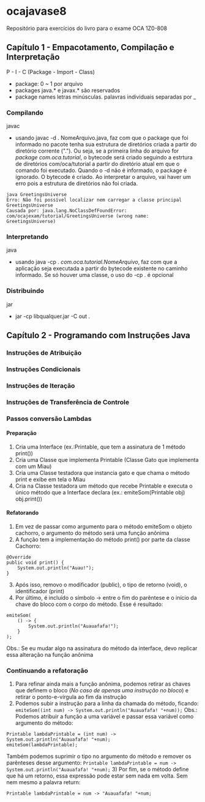 # ocajavase8
Repositório para exercícios do livro para o exame OCA 1Z0-808

## Capítulo 1 - Empacotamento, Compilação e Interpretação
P - I - C (Package - Import - Class)
- package: 0 ~ 1 por arquivo
- packages java.* e javax.* são reservados
- package names letras minúsculas. palavras individuais separadas por _

### Compilando
javac
- usando javac -d . NomeArquivo.java, faz com que o package que foi informado no pacote tenha sua estrutura de diretórios
criada a partir do diretório corrente ("."). Ou seja, se a primeira linha
do arquivo for _package com.oca.tutorial_, o bytecode será criado  seguindo
a estrtura de diretórios com/oca/tutorial a partir do diretório atual em que o comando foi executado.
Quando o -d não é informado, o package é ignorado. O bytecode é criado. Ao interpretar o arquivo, vai haver um erro
pois a estrutura de diretórios não foi criada.

```
java GreetingsUniverse 
Erro: Não foi possível localizar nem carregar a classe principal GreetingsUniverse
Causada por: java.lang.NoClassDefFoundError: com/ocajexam/tutorial/GreetingsUniverse (wrong name: GreetingsUniverse)
```

### Interpretando
java
- usando java -cp . _com.oca.tutorial.NomeArquivo_, faz com que a aplicação seja executada
a partir do bytecode existente no caminho informado.
Se só houver uma classe, o uso do -cp . é opcional

### Distribuindo
jar
- jar -cp libqualquer.jar -C out .

## Capítulo 2 - Programando com Instruções Java
### Instruções de Atribuição

### Instruções Condicionais

### Instruções de Iteração

### Instruções de Transferência de Controle

### Passos conversão Lambdas
#### Preparação
1) Cria uma Interface (ex.:Printable, que tem a assinatura de 1 método print())
2) Cria uma Classe que implementa Printable (Classe Gato que implementa com um Miau)
3) Cria uma Classe testadora que instancia gato e que chama o método print e exibe em tela o Miau
4) Cria na Classe testadora um método que recebe Printable e executa o único método que a Interface declara (ex.: emiteSom(Printable obj) obj.print())

#### Refatorando
1) Em vez de passar como argumento para o método emiteSom o objeto cachorro, o argumento do método será uma função anônima
2) A função tem a implementação do método print() por parte da classe Cachorro: 
```
@Override
public void print() {
    System.out.println("Auau!");
}
```
3) Após isso, removo o modificador (public), o tipo de retorno (void), o identificador (print)
4) Por último, é incluído o símbolo -> entre o fim do parêntese e o início da chave do bloco com o corpo do método. Esse é resultado:
```
emiteSom(
    () -> {
        System.out.println("Auauafafa!");
    }
);
```
Obs.: Se eu mudar algo na assinatura do método da interface, devo replicar essa alteração na função anônima

### Continuando a refatoração
1) Para refinar ainda mais a função anônima, podemos retirar as chaves que definem o bloco (*No caso de apenas uma instrução no bloco*) e retirar o ponto-e-vírgula ao fim da instrução
2) Podemos subir a instrução para a linha da chamada do método, ficando:
```emiteSom((int num) -> System.out.println("Auauafafa! "+num));```
Obs.: Podemos atribuir a função a uma variável e passar essa variável como argumento do método:
```
Printable lambdaPrintable = (int num) -> System.out.println("Auauafafa! "+num);
emiteSom(lambdaPrintable);
```
Também podemos suprimir o tipo no argumento do método e remover os parênteses desse argumento: ```Printable lambdaPrintable = num -> System.out.println("Auauafafa! "+num);```
3) Por fim, se o método define que há um retorno, essa expressão pode estar sem nada em volta. Sem nem mesmo a palavra return:
```
Printable lambdaPrintable = num -> "Auauafafa! "+num;
```
